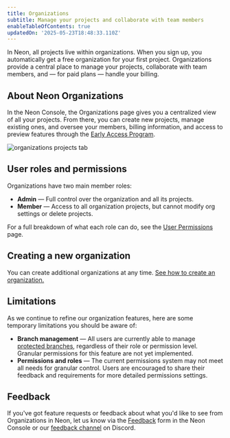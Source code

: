 ```yaml
---
title: Organizations
subtitle: Manage your projects and collaborate with team members
enableTableOfContents: true
updatedOn: '2025-05-23T18:48:33.110Z'
---
```


In Neon, all projects live within organizations. When you sign up, you automatically get a free organization for your first project. Organizations provide a central place to manage your projects, collaborate with team members, and — for paid plans — handle your billing.

## About Neon Organizations

In the Neon Console, the Organizations page gives you a centralized view of all your projects. From there, you can create new projects, manage existing ones, and oversee your members, billing information, and access to preview features through the [Early Access Program](/docs/introduction/roadmap#organization-early-access).

![organizations projects tab](/docs/manage/org_projects.png)

## User roles and permissions

Organizations have two main member roles:

- **Admin** — Full control over the organization and all its projects.
- **Member** — Access to all organization projects, but cannot modify org settings or delete projects.

For a full breakdown of what each role can do, see the [User Permissions](/docs/manage/user-permissions) page.

## Creating a new organization

You can create additional organizations at any time. [See how to create an organization.](/docs/manage/orgs-manage#create-an-organization)

## Limitations

As we continue to refine our organization features, here are some temporary limitations you should be aware of:

- **Branch management** — All users are currently able to manage [protected branches](/docs/guides/protected-branches), regardless of their role or permission level. Granular permissions for this feature are not yet implemented.
- **Permissions and roles** — The current permissions system may not meet all needs for granular control. Users are encouraged to share their feedback and requirements for more detailed permissions settings.

## Feedback

If you've got feature requests or feedback about what you'd like to see from Organizations in Neon, let us know via the [Feedback](https://console.neon.tech/app/projects?modal=feedback) form in the Neon Console or our [feedback channel](https://discord.com/channels/1176467419317940276/1176788564890112042) on Discord.

<NeedHelp/>
